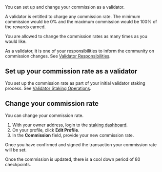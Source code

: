 
You can set up and change your commission as a validator.

A validator is entitled to charge any commission rate. The minimum commission would be 0% and the maximum commission would be 100% of the rewards earned.

You are allowed to change the commission rates as many times as you would like.

As a validator, it is one of your responsibilities to inform the community on commission changes. See [Validator Responsibilities](../../operate-node/validator/responsibilities.md).

## Set up your commission rate as a validator

You set up the commission rate as part of your initial validator staking process. See [Validator Staking Operations](validator-staking-operations.md).

## Change your commission rate

You can change your commission rate.

1. With your owner address, login to the [staking dashboard](https://staking.polygon.technology/).
1. On your profile, click **Edit Profile**.
1. In the **Commission** field, provide your new commission rate.

Once you have confirmed and signed the transaction your commission rate will be set.

Once the commission is updated, there is a cool down period of 80 checkpoints.
